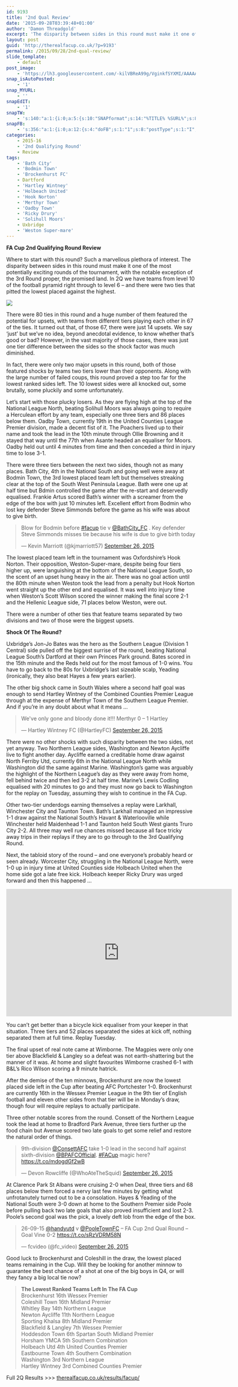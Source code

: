 ```yaml
---
id: 9193
title: '2nd Qual Review'
date: '2015-09-28T03:39:48+01:00'
author: 'Damon Threadgold'
excerpt: 'The disparity between sides in this round must make it one of the most potentially exciting rounds of the tournament'
layout: post
guid: 'http://therealfacup.co.uk/?p=9193'
permalink: /2015/09/28/2nd-qual-review/
slide_template:
    - default
post_image:
    - 'https://lh3.googleusercontent.com/-kilVBReA99g/VginkfSYXMI/AAAAAAAAFow/64OvK79xzcY/s720-Ic42/2QRev1.jpg'
snap_isAutoPosted:
    - '1'
snap_MYURL:
    - ''
snapEdIT:
    - '1'
snapTW:
    - 's:140:"a:1:{i:0;a:5:{s:10:"SNAPformat";s:14:"%TITLE% %SURL%";s:8:"attchImg";s:1:"0";s:9:"isAutoImg";s:1:"A";s:8:"imgToUse";s:0:"";s:4:"doTW";i:0;}}";'
snapFB:
    - 's:356:"a:1:{i:0;a:12:{s:4:"doFB";s:1:"1";s:8:"postType";s:1:"I";s:10:"AttachPost";s:1:"2";s:10:"SNAPformat";s:15:"%EXCERPT% %URL%";s:9:"isAutoImg";s:1:"A";s:8:"imgToUse";s:0:"";s:9:"isAutoURL";s:1:"A";s:8:"urlToUse";s:0:"";s:11:"isPrePosted";s:1:"1";s:8:"isPosted";s:1:"1";s:4:"pgID";s:30:"156412412358_10153620837507359";s:5:"pDate";s:19:"2015-09-28 02:40:03";}}";'
categories:
    - 2015-16
    - '2nd Qualifying Round'
    - Review
tags:
    - 'Bath City'
    - 'Bodmin Town'
    - 'Brockenhurst FC'
    - Dartford
    - 'Hartley Wintney'
    - 'Holbeach United'
    - 'Hook Norton'
    - 'Merthyr Town'
    - 'Oadby Town'
    - 'Ricky Drury'
    - 'Solihull Moors'
    - Uxbridge
    - 'Weston Super-mare'
---
```


**FA Cup 2nd Qualifying Round Review**

Where to start with this round? Such a marvellous plethora of interest. The disparity between sides in this round must make it one of the most potentially exciting rounds of the tournament, with the notable exception of the 3rd Round proper, the promised land. In 2Q we have teams from level 10 of the football pyramid right through to level 6 – and there were two ties that pitted the lowest placed against the highest.

![](https://lh3.googleusercontent.com/-kilVBReA99g/VginkfSYXMI/AAAAAAAAFow/64OvK79xzcY/s720-Ic42/2QRev1.jpg)

There were 80 ties in this round and a huge number of them featured the potential for upsets, with teams from different tiers playing each other in 67 of the ties. It turned out that, of those 67, there were just 14 upsets. We say ‘just’ but we’ve no idea, beyond anecdotal evidence, to know whether that’s good or bad? However, in the vast majority of those cases, there was just one tier difference between the sides so the shock factor was much diminished.

In fact, there were only two major upsets in this round, both of those featured shocks by teams two tiers lower than their opponents. Along with the large number of failed coups, this round proved a step too far for the lowest ranked sides left. The 10 lowest sides were all knocked out, some brutally, some pluckily and some unfortunately.

Let’s start with those plucky losers. As they are flying high at the top of the National League North, beating Solihull Moors was always going to require a Herculean effort by any team, especially one three tiers and 86 places below them. Oadby Town, currently 19th in the United Counties League Premier division, made a decent fist of it. The Poachers lived up to their name and took the lead in the 10th minute through Ollie Browning and it stayed that way until the 77th when Asante headed an equaliser for Moors. Oadby held out until 4 minutes from time and then conceded a third in injury time to lose 3-1.

There were three tiers between the next two sides, though not as many places. Bath City, 4th in the National South and going well were away at Bodmin Town, the 3rd lowest placed team left but themselves streaking clear at the top of the South West Peninsula League. Bath were one up at half time but Bdmin controlled the game after the re-start and deservedly equalised. Frankie Artus scored Bath’s winner with a screamer from the edge of the box with just 10 minutes left. Excellent effort from Bodmin who lost key defender Steve Simmonds before the game as his wife was about to give birth.

> Blow for Bodmin before [\#facup](https://twitter.com/hashtag/facup?src=hash) tie v [@BathCity\_FC](https://twitter.com/BathCity_FC) . Key defender Steve Simmonds misses tie because his wife is due to give birth today
> 
> — Kevin Marriott (@kjmarriott57) [September 26, 2015](https://twitter.com/kjmarriott57/status/647767968890396672)

<script async="" charset="utf-8" src="//platform.twitter.com/widgets.js"></script>

The lowest placed team left in the tournament was Oxfordshire’s Hook Norton. Their opposition, Weston-Super-mare, despite being four tiers higher up, were languishing at the bottom of the National League South, so the scent of an upset hung heavy in the air. There was no goal action until the 80th minute when Weston took the lead from a penalty but Hook Norton went straight up the other end and equalised. It was well into injury time when Weston’s Scott Wilson scored the winner making the final score 2-1 and the Hellenic League side, 71 places below Weston, were out.

There were a number of other ties that feature teams separated by two divisions and two of those were the biggest upsets.

**Shock Of The Round?**

Uxbridge’s Jon-Jo Bates was the hero as the Southern League (Division 1 Central) side pulled off the biggest surrise of the round, beating National League South’s Dartford at their own Princes Park ground. Bates scored in the 15th minute and the Reds held out for the most famous of 1-0 wins. You have to go back to the 80s for Uxbridge’s last sizeable scalp, Yeading (ironically, they also beat Hayes a few years earlier).

The other big shock came in South Wales where a second half goal was enough to send Hartley Wintney of the Combined Counties Premier League through at the expense of Merthyr Town of the Southern League Premier. And if you’re in any doubt about what it means …

> We've only gone and bloody done it!!! Merthyr 0 – 1 Hartley
> 
> — Hartley Wintney FC (@HartleyFC) [September 26, 2015](https://twitter.com/HartleyFC/status/647812744763310080)

<script async="" charset="utf-8" src="//platform.twitter.com/widgets.js"></script>

There were no other shocks with such disparity between the two sides, not yet anyway. Two Northern League sides, Washington and Newton Aycliffe live to fight another day. Aycliffe earned a creditable home draw against North Ferriby Utd, currently 6th in the National League North while Washington did the same against Marine. Washington’s game was arguably the highlight of the Northern League’s day as they were away from home, fell behind twice and then led 3-2 at half time. Marine’s Lewis Codling equalised with 20 minutes to go and they must now go back to Washington for the replay on Tuesday, assuming they wish to continue in the FA Cup.

Other two-tier underdogs earning themselves a replay were Larkhall, Winchester City and Taunton Town. Bath’s Larkhall managed an impressive 1-1 draw against the National South’s Havant &amp; Waterlooville while Winchester held Maidenhead 1-1 and Taunton held South West giants Truro City 2-2. All three may well rue chances missed because all face tricky away trips in their replays if they are to go through to the 3rd Qualifying Round.

Next, the tabloid story of the round – and one everyone’s probably heard or seen already. Worcester City, struggling in the National League North, were 1-0 up in injury time at United Counties side Holbeach United when the home side got a late free kick. Holbeach keeper Ricky Drury was urged forward and then this happened …

<iframe allowfullscreen="" frameborder="0" height="338" src="https://www.youtube.com/embed/kWjbG2Ay_lU?feature=oembed" width="600"></iframe>

You can’t get better than a bicycle kick equaliser from your keeper in that situation. Three tiers and 52 places separated the sides at kick off, nothing separated them at full time. Replay Tuesday.

The final upset of real note came at Wimborne. The Magpies were only one tier above Blackfield &amp; Langley so a defeat was not earth-shattering but the manner of it was. At home and slight favourites Wimborne crashed 6-1 with B&amp;L’s Rico Wilson scoring a 9 minute hatrick.

After the demise of the ten minnows, Brockenhurst are now the lowest placed side left in the Cup after beating AFC Portchester 1-0. Brockenhurst are currently 16th in the Wessex Premier League in the 9th tier of English football and eleven other sides from that tier will be in Monday’s draw, though four will require replays to actually participate.

Three other notable scores from the round. Consett of the Northern League took the lead at home to Bradford Park Avenue, three tiers further up the food chain but Avenue scored two late goals to get some relief and restore the natural order of things.

> 9th-division [@ConsettAFC](https://twitter.com/ConsettAFC) take 1-0 lead in the second half against sixth-division [@BPAFCOfficial](https://twitter.com/BPAFCOfficial). [\#FACup](https://twitter.com/hashtag/FACup?src=hash) magic here? <https://t.co/mdogdGf2wB>
> 
> — Devon Rowcliffe (@WhoAteTheSquid) [September 26, 2015](https://twitter.com/WhoAteTheSquid/status/647797159148937217)

<script async="" charset="utf-8" src="//platform.twitter.com/widgets.js"></script>

At Clarence Park St Albans were cruising 2-0 when Deal, three tiers and 68 places below them forced a nervy last few minutes by getting what unfrotanutely turned out to be a consolation. Hayes &amp; Yeading of the National South were 3-0 down at home to the Southern Premier side Poole before pulling back two late goals that also proved insufficient and lost 2-3. Poole’s second goal was the pick, a lovely deft lob from the edge of the box.

> 26-09-15 [@handyutd](https://twitter.com/handyutd) v [@PooleTownFC](https://twitter.com/PooleTownFC) – FA Cup 2nd Qual Round – Goal Vine 0-2 <https://t.co/sRzVDRM58N>
> 
> — fcvideo (@fc\_video) [September 26, 2015](https://twitter.com/fc_video/status/647858847504334848)

<script async="" charset="utf-8" src="//platform.twitter.com/widgets.js"></script>

Good luck to Brockenhurst and Coleshill in the draw, the lowest placed teams remaining in the Cup. Will they be looking for another minnow to guarantee the best chance of a shot at one of the big boys in Q4, or will they fancy a big local tie now?

> **The Lowest Ranked Teams Left In The FA Cup**  
> Brockenhurst 16th Wessex Premier  
> Coleshill Town 16th Midland Premier  
> Whitley Bay 14th Northern League  
> Newton Aycliffe 11th Northern League  
> Sporting Khalsa 8th Midland Premier  
> Blackfield &amp; Langley 7th Wessex Premier  
> Hoddesdon Town 6th Spartan South Midland Premier  
> Horsham YMCA 5th Southern Combination  
> Holbeach Utd 4th United Counties Premier  
> Eastbourne Town 4th Southern Combination  
> Washington 3rd Northern League  
> Hartley Wintney 3rd Combined Counties Premier

Full 2Q Results &gt;&gt;&gt; [therealfacup.co.uk/results/facup/](http://therealfacup.co.uk/results/facup/)